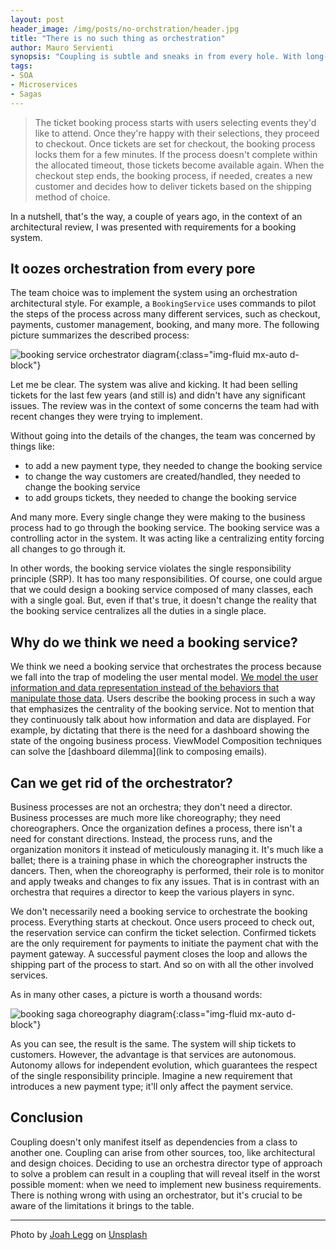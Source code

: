 ```yaml
---
layout: post
header_image: /img/posts/no-orchstration/header.jpg
title: "There is no such thing as orchestration"
author: Mauro Servienti
synopsis: "Coupling is subtle and sneaks in from every hole. With long-running business processes, the overall business problem tends to take precedence over what seems to be a minor concern. Unfortunately, those choices might turn against us in the long run."
tags:
- SOA
- Microservices
- Sagas
---
```


> The ticket booking process starts with users selecting events they'd like to attend. Once they're happy with their selections, they proceed to checkout. Once tickets are set for checkout, the booking process locks them for a few minutes. If the process doesn't complete within the allocated timeout, those tickets become available again. When the checkout step ends, the booking process, if needed, creates a new customer and decides how to deliver tickets based on the shipping method of choice.

In a nutshell, that's the way, a couple of years ago, in the context of an architectural review, I was presented with requirements for a booking system.

## It oozes orchestration from every pore

The team choice was to implement the system using an orchestration architectural style. For example, a `BookingService` uses commands to pilot the steps of the process across many different services, such as checkout, payments, customer management, booking, and many more. The following picture summarizes the described process:

![booking service orchestrator diagram](/img/posts/no-orchstration/orchestrator.png){:class="img-fluid mx-auto d-block"}

Let me be clear. The system was alive and kicking. It had been selling tickets for the last few years (and still is) and didn't have any significant issues. The review was in the context of some concerns the team had with recent changes they were trying to implement.

Without going into the details of the changes, the team was concerned by things like:

- to add a new payment type, they needed to change the booking service
- to change the way customers are created/handled, they needed to change the booking service
- to add groups tickets, they needed to change the booking service

And many more. Every single change they were making to the business process had to go through the booking service. The booking service was a controlling actor in the system. It was acting like a centralizing entity forcing all changes to go through it.

In other words, the booking service violates the single responsibility principle (SRP). It has too many responsibilities. Of course, one could argue that we could design a booking service composed of many classes, each with a single goal. But, even if that's true, it doesn't change the reality that the booking service centralizes all the duties in a single place.

## Why do we think we need a booking service?

We think we need a booking service that orchestrates the process because we fall into the trap of modeling the user mental model. [We model the user information and data representation instead of the behaviors that manipulate those data](https://milestone.topics.it/2021/02/02/do-not-trust-the-user-mental-model.html). Users describe the booking process in such a way that emphasizes the centrality of the booking service. Not to mention that they continuously talk about how information and data are displayed. For example, by dictating that there is the need for a dashboard showing the state of the ongoing business process. ViewModel Composition techniques can solve the [dashboard dilemma](link to composing emails).

## Can we get rid of the orchestrator?

Business processes are not an orchestra; they don't need a director. Business processes are much more like choreography; they need choreographers. Once the organization defines a process, there isn't a need for constant directions. Instead, the process runs, and the organization monitors it instead of meticulously managing it. It's much like a ballet; there is a training phase in which the choreographer instructs the dancers. Then, when the choreography is performed, their role is to monitor and apply tweaks and changes to fix any issues. That is in contrast with an orchestra that requires a director to keep the various players in sync.

We don't necessarily need a booking service to orchestrate the booking process. Everything starts at checkout. Once users proceed to check out, the reservation service can confirm the ticket selection. Confirmed tickets are the only requirement for payments to initiate the payment chat with the payment gateway. A successful payment closes the loop and allows the shipping part of the process to start. And so on with all the other involved services.

As in many other cases, a picture is worth a thousand words:

![booking saga choreography diagram](/img/posts/no-orchstration/choreopgraphy.png){:class="img-fluid mx-auto d-block"}

As you can see, the result is the same. The system will ship tickets to customers. However, the advantage is that services are autonomous. Autonomy allows for independent evolution, which guarantees the respect of the single responsibility principle. Imagine a new requirement that introduces a new payment type; it'll only affect the payment service.

## Conclusion

Coupling doesn't only manifest itself as dependencies from a class to another one. Coupling can arise from other sources, too, like architectural and design choices. Deciding to use an orchestra director type of approach to solve a problem can result in a coupling that will reveal itself in the worst possible moment: when we need to implement new business requirements. There is nothing wrong with using an orchestrator, but it's crucial to be aware of the limitations it brings to the table.

---

Photo by <a href="https://unsplash.com/@sohcahjoah?utm_source=unsplash&utm_medium=referral&utm_content=creditCopyText">Joah Legg</a> on <a href="https://unsplash.com/s/photos/orchestra-director?utm_source=unsplash&utm_medium=referral&utm_content=creditCopyText">Unsplash</a>
